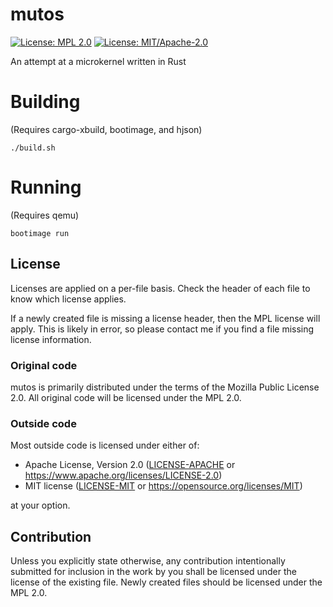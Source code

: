 <!--
    Copyright © 2019 Alastair Feille
    This Source Code Form is subject to the terms of the Mozilla Public
    License, v. 2.0. If a copy of the MPL was not distributed with this
    file, You can obtain one at https://mozilla.org/MPL/2.0/.
-->
# mutos
[![License: MPL 2.0](https://img.shields.io/badge/License-MPL%202.0-brightgreen.svg)](https://opensource.org/licenses/MPL-2.0)
[![License: MIT/Apache-2.0](https://img.shields.io/badge/License-MIT%2FApache--2.0-blue.svg)](#outside-code)

An attempt at a microkernel written in Rust

# Building
(Requires cargo-xbuild, bootimage, and hjson)
```
./build.sh
```

# Running
(Requires qemu)
```
bootimage run
```

## License

Licenses are applied on a per-file basis. Check the header of each file to know which license applies.

If a newly created file is missing a license header, then the MPL license will apply. This is likely in error, so please contact me if you find a file missing license information.

### Original code

mutos is primarily distributed under the terms of the Mozilla Public License 2.0. All original code will be licensed under the MPL 2.0.

### Outside code

Most outside code is licensed under either of:

 * Apache License, Version 2.0 ([LICENSE-APACHE](LICENSE-APACHE) or https://www.apache.org/licenses/LICENSE-2.0)
 * MIT license ([LICENSE-MIT](LICENSE-MIT) or https://opensource.org/licenses/MIT)

at your option.

## Contribution

Unless you explicitly state otherwise, any contribution intentionally submitted for inclusion in the work by you shall be licensed under the license of the existing file. Newly created files should be licensed under the MPL 2.0.
